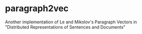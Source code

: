 # paragraph2vec
Another implementation of Le and Mikolov's Paragraph Vectors in "Distributed Representations of Sentences and Documents"
